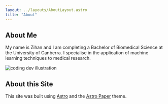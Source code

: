 ```yaml
---
layout: ../layouts/AboutLayout.astro
title: "About"
---
```


## About Me

My name is Zihan and I am completing a Bachelor of Biomedical Science at the University of Canberra.
I specialise in the application of machine learning techniques to medical research.

<div>
  <img src="/assets/dev.svg" class="sm:w-1/2 mx-auto" alt="coding dev illustration">
</div>

## About this Site

This site was built using [Astro](https://astro.build) and the [Astro Paper](https://github.com/satnaing/astro-paper) theme.
